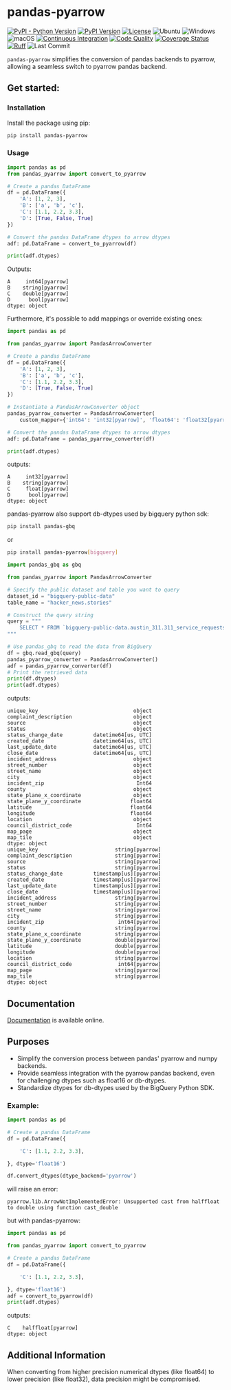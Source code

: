 # pandas-pyarrow

[![PyPI - Python Version](https://img.shields.io/pypi/pyversions/pandas-pyarrow)](https://pypi.org/project/pandas-pyarrow/)
[![PyPI Version](https://img.shields.io/pypi/v/pandas-pyarrow)](https://pypi.org/project/pandas-pyarrow/)
[![License](https://img.shields.io/badge/MIT-License-blue)](https://opensource.org/licenses/MIT)
![Ubuntu](https://img.shields.io/badge/Ubuntu-Supported-blue?logo=ubuntu)
![Windows](https://img.shields.io/badge/Windows-Supported-blue?logo=windows)
![macOS](https://img.shields.io/badge/macOS-Supported-blue?logo=apple)
[![Continuous Integration](https://github.com/DanielAvdar/pandas-pyarrow/actions/workflows/ci.yml/badge.svg)](https://github.com/DanielAvdar/pandas-pyarrow/actions/workflows/ci.yml)
[![Code Quality](https://github.com/DanielAvdar/pandas-pyarrow/actions/workflows/code-checks.yml/badge.svg)](https://github.com/DanielAvdar/pandas-pyarrow/actions/workflows/code-checks.yml)
[![Coverage Status](https://codecov.io/gh/DanielAvdar/pandas-pyarrow/branch/main/graph/badge.svg?token=N0V9KANTG2)](https://codecov.io/gh/DanielAvdar/pandas-pyarrow)
[![Ruff](https://img.shields.io/endpoint?url=https://raw.githubusercontent.com/astral-sh/ruff/main/assets/badge/v2.json)](https://github.com/astral-sh/ruff)
![Last Commit](https://img.shields.io/github/last-commit/DanielAvdar/pandas-pyarrow/main)

`pandas-pyarrow` simplifies the conversion of pandas backends to pyarrow, allowing a seamless switch to pyarrow pandas
backend.

## Get started:

### Installation

Install the package using pip:

```bash
pip install pandas-pyarrow
```

### Usage

```python
import pandas as pd
from pandas_pyarrow import convert_to_pyarrow

# Create a pandas DataFrame
df = pd.DataFrame({
    'A': [1, 2, 3],
    'B': ['a', 'b', 'c'],
    'C': [1.1, 2.2, 3.3],
    'D': [True, False, True]
})

# Convert the pandas DataFrame dtypes to arrow dtypes
adf: pd.DataFrame = convert_to_pyarrow(df)

print(adf.dtypes)
```

Outputs:

```
A     int64[pyarrow]
B    string[pyarrow]
C    double[pyarrow]
D      bool[pyarrow]
dtype: object
```

Furthermore, it's possible to add mappings or override existing ones:

```python
import pandas as pd

from pandas_pyarrow import PandasArrowConverter

# Create a pandas DataFrame
df = pd.DataFrame({
    'A': [1, 2, 3],
    'B': ['a', 'b', 'c'],
    'C': [1.1, 2.2, 3.3],
    'D': [True, False, True]
})

# Instantiate a PandasArrowConverter object
pandas_pyarrow_converter = PandasArrowConverter(
    custom_mapper={'int64': 'int32[pyarrow]', 'float64': 'float32[pyarrow]'})

# Convert the pandas DataFrame dtypes to arrow dtypes
adf: pd.DataFrame = pandas_pyarrow_converter(df)

print(adf.dtypes)
```

outputs:

```
A     int32[pyarrow]
B    string[pyarrow]
C     float[pyarrow]
D      bool[pyarrow]
dtype: object
```

pandas-pyarrow also support db-dtypes used by bigquery python sdk:

```bash
pip install pandas-gbq
```

or

```bash
pip install pandas-pyarrow[bigquery]
```

```python
import pandas_gbq as gbq

from pandas_pyarrow import PandasArrowConverter

# Specify the public dataset and table you want to query
dataset_id = "bigquery-public-data"
table_name = "hacker_news.stories"

# Construct the query string
query = """
    SELECT * FROM `bigquery-public-data.austin_311.311_service_requests` LIMIT 1000
"""

# Use pandas_gbq to read the data from BigQuery
df = gbq.read_gbq(query)
pandas_pyarrow_converter = PandasArrowConverter()
adf = pandas_pyarrow_converter(df)
# Print the retrieved data
print(df.dtypes)
print(adf.dtypes)
```

outputs:

```
unique_key                               object
complaint_description                    object
source                                   object
status                                   object
status_change_date          datetime64[us, UTC]
created_date                datetime64[us, UTC]
last_update_date            datetime64[us, UTC]
close_date                  datetime64[us, UTC]
incident_address                         object
street_number                            object
street_name                              object
city                                     object
incident_zip                              Int64
county                                   object
state_plane_x_coordinate                 object
state_plane_y_coordinate                float64
latitude                                float64
longitude                               float64
location                                 object
council_district_code                     Int64
map_page                                 object
map_tile                                 object
dtype: object
unique_key                         string[pyarrow]
complaint_description              string[pyarrow]
source                             string[pyarrow]
status                             string[pyarrow]
status_change_date          timestamp[us][pyarrow]
created_date                timestamp[us][pyarrow]
last_update_date            timestamp[us][pyarrow]
close_date                  timestamp[us][pyarrow]
incident_address                   string[pyarrow]
street_number                      string[pyarrow]
street_name                        string[pyarrow]
city                               string[pyarrow]
incident_zip                        int64[pyarrow]
county                             string[pyarrow]
state_plane_x_coordinate           string[pyarrow]
state_plane_y_coordinate           double[pyarrow]
latitude                           double[pyarrow]
longitude                          double[pyarrow]
location                           string[pyarrow]
council_district_code               int64[pyarrow]
map_page                           string[pyarrow]
map_tile                           string[pyarrow]
dtype: object
```
## Documentation

[Documentation](https://pandas-pyarrow.readthedocs.io/en/latest/) is available online.

## Purposes

- Simplify the conversion process between pandas' pyarrow and numpy backends.
- Provide seamless integration with the pyarrow pandas backend, even for challenging dtypes such as float16 or
  db-dtypes.
- Standardize dtypes for db-dtypes used by the BigQuery Python SDK.

### Example:

```python
import pandas as pd

# Create a pandas DataFrame
df = pd.DataFrame({

    'C': [1.1, 2.2, 3.3],

}, dtype='float16')

df.convert_dtypes(dtype_backend='pyarrow')
```

will raise an error:
```
pyarrow.lib.ArrowNotImplementedError: Unsupported cast from halffloat to double using function cast_double
```

but with pandas-pyarrow:

```python
import pandas as pd

from pandas_pyarrow import convert_to_pyarrow

# Create a pandas DataFrame
df = pd.DataFrame({

    'C': [1.1, 2.2, 3.3],

}, dtype='float16')
adf = convert_to_pyarrow(df)
print(adf.dtypes)

```
outputs:
```
C    halffloat[pyarrow]
dtype: object
```


## Additional Information

When converting from higher precision numerical dtypes (like float64) to
lower precision (like float32), data precision might be compromised.

